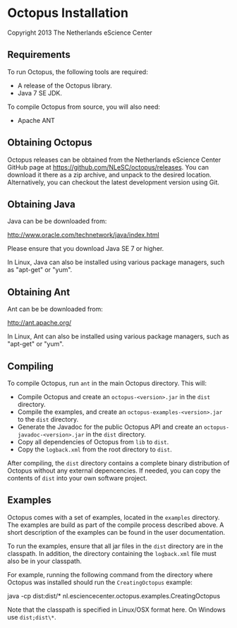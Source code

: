 Octopus Installation
=======

Copyright 2013 The Netherlands eScience Center

Requirements
------------

To run Octopus, the following tools are required:

- A release of the Octopus library.
- Java 7 SE JDK.

To compile Octopus from source, you will also need:  

- Apache ANT


Obtaining Octopus
-----------------

Octopus releases can be obtained from the Netherlands eScience Center
GitHub page at https://github.com/NLeSC/octopus/releases. You can 
download it there as a zip archive, and unpack to the desired 
location. Alternatively, you can checkout the latest development 
version using Git.


Obtaining Java
--------------

Java can be be downloaded from: 

<http://www.oracle.com/technetwork/java/index.html>

Please ensure that you download Java SE 7 or higher. 

In Linux, Java can also be installed using various package managers,
such as "apt-get" or "yum".


Obtaining Ant
-------------

Ant can be be downloaded from: 

<http://ant.apache.org/>

In Linux, Ant can also be installed using various package managers,
such as "apt-get" or "yum".


Compiling
---------

To compile Octopus, run `ant` in the main Octopus directory. This 
will: 

- Compile Octopus and create an `octopus-<version>.jar` in the `dist`
  directory. 
- Compile the examples, and create an 
  `octopus-examples-<version>.jar` to the `dist` directory. 
- Generate the Javadoc for the public Octopus API and create an 
  `octopus-javadoc-<version>.jar` in the `dist` directory.
- Copy all dependencies of Octopus from `lib` to `dist`.
- Copy the `logback.xml` from the root directory to `dist`.

After compiling, the `dist` directory contains a complete binary 
distribution of Octopus without any external depencencies. If needed, 
you can copy the contents of `dist` into your own software project.


Examples
--------

Octopus comes with a set of examples, located in the `examples` 
directory. The examples are build as part of the compile process 
described above. A short description of the examples can be found 
in the user documentation.

To run the examples, ensure that all jar files in the `dist` 
directory are in the classpath. In addition, the directory 
containing the `logback.xml` file must also be in your classpath. 

For example, running the following command from the directory where
Octopus was installed should run the `CreatingOctopus` example:

   java -cp dist:dist/* nl.esciencecenter.octopus.examples.CreatingOctopus

Note that the classpath is specified in Linux/OSX format here. On 
Windows use `dist;dist\*`.




